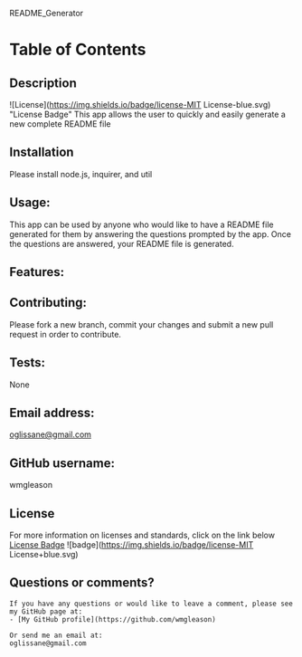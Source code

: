
   README_Generator
  # Table of Contents
  ## Description
  ![License](https://img.shields.io/badge/license-MIT License-blue.svg) "License Badge"
  This app allows the user to quickly and easily generate a new complete README file
  ## Installation
  Please install node.js, inquirer, and util
  ## Usage:
  This app can be used by anyone who would like to have a README file generated for them by answering the questions prompted by the app. Once the questions are answered, your README file is generated.
  ## Features:
  
  ## Contributing:
  Please fork a new branch, commit your changes and submit a new pull request in order to contribute.
  ## Tests:
  None
  ## Email address:
  oglissane@gmail.com
  ## GitHub username:
  wmgleason
  ## License
  For more information on licenses and standards, click on the link below
  [License Badge](http://opensource.org/licenses/)
  ![badge](https://img.shields.io/badge/license-MIT License+blue.svg)

  ## Questions or comments?
    If you have any questions or would like to leave a comment, please see my GitHub page at:
    - [My GitHub profile](https://github.com/wmgleason)
  
    Or send me an email at:
    oglissane@gmail.com
    